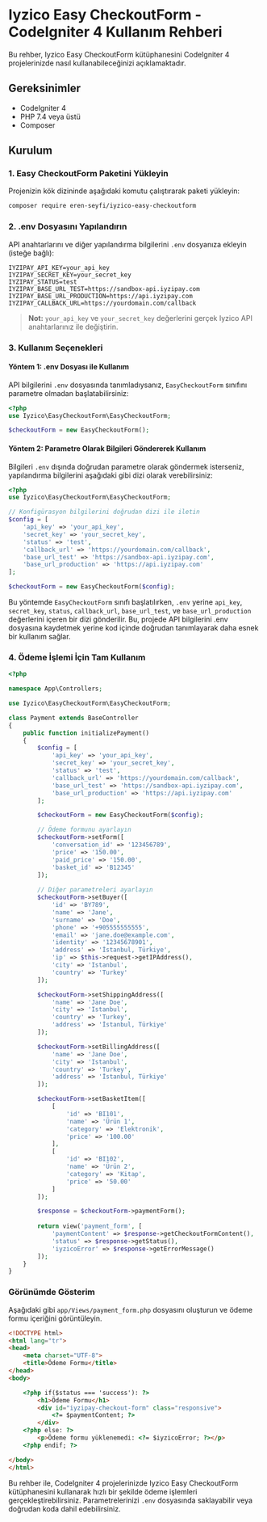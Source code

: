
# Iyzico Easy CheckoutForm - CodeIgniter 4 Kullanım Rehberi

Bu rehber, Iyzico Easy CheckoutForm kütüphanesini CodeIgniter 4 projelerinizde nasıl kullanabileceğinizi açıklamaktadır.

## Gereksinimler
- CodeIgniter 4
- PHP 7.4 veya üstü
- Composer

## Kurulum

### 1. Easy CheckoutForm Paketini Yükleyin
Projenizin kök dizininde aşağıdaki komutu çalıştırarak paketi yükleyin:
```bash
composer require eren-seyfi/iyzico-easy-checkoutform
```

### 2. .env Dosyasını Yapılandırın
API anahtarlarını ve diğer yapılandırma bilgilerini `.env` dosyanıza ekleyin (isteğe bağlı):
```plaintext
IYZIPAY_API_KEY=your_api_key
IYZIPAY_SECRET_KEY=your_secret_key
IYZIPAY_STATUS=test
IYZIPAY_BASE_URL_TEST=https://sandbox-api.iyzipay.com
IYZIPAY_BASE_URL_PRODUCTION=https://api.iyzipay.com
IYZIPAY_CALLBACK_URL=https://yourdomain.com/callback
```
> **Not:** `your_api_key` ve `your_secret_key` değerlerini gerçek Iyzico API anahtarlarınız ile değiştirin.

### 3. Kullanım Seçenekleri

#### Yöntem 1: .env Dosyası ile Kullanım
API bilgilerini `.env` dosyasında tanımladıysanız, `EasyCheckoutForm` sınıfını parametre olmadan başlatabilirsiniz:

```php
<?php
use Iyzico\EasyCheckoutForm\EasyCheckoutForm;

$checkoutForm = new EasyCheckoutForm();
```

#### Yöntem 2: Parametre Olarak Bilgileri Göndererek Kullanım
Bilgileri `.env` dışında doğrudan parametre olarak göndermek isterseniz, yapılandırma bilgilerini aşağıdaki gibi dizi olarak verebilirsiniz:

```php
<?php
use Iyzico\EasyCheckoutForm\EasyCheckoutForm;

// Konfigürasyon bilgilerini doğrudan dizi ile iletin
$config = [
    'api_key' => 'your_api_key',
    'secret_key' => 'your_secret_key',
    'status' => 'test',
    'callback_url' => 'https://yourdomain.com/callback',
    'base_url_test' => 'https://sandbox-api.iyzipay.com',
    'base_url_production' => 'https://api.iyzipay.com'
];

$checkoutForm = new EasyCheckoutForm($config);
```

Bu yöntemde `EasyCheckoutForm` sınıfı başlatılırken, `.env` yerine `api_key`, `secret_key`, `status`, `callback_url`, `base_url_test`, ve `base_url_production` değerlerini içeren bir dizi gönderilir. Bu, projede API bilgilerini .env dosyasına kaydetmek yerine kod içinde doğrudan tanımlayarak daha esnek bir kullanım sağlar.

### 4. Ödeme İşlemi İçin Tam Kullanım

```php
<?php

namespace App\Controllers;

use Iyzico\EasyCheckoutForm\EasyCheckoutForm;

class Payment extends BaseController
{
    public function initializePayment()
    {
        $config = [
            'api_key' => 'your_api_key',
            'secret_key' => 'your_secret_key',
            'status' => 'test',
            'callback_url' => 'https://yourdomain.com/callback',
            'base_url_test' => 'https://sandbox-api.iyzipay.com',
            'base_url_production' => 'https://api.iyzipay.com'
        ];

        $checkoutForm = new EasyCheckoutForm($config);

        // Ödeme formunu ayarlayın
        $checkoutForm->setForm([
            'conversation_id' => '123456789',
            'price' => '150.00',
            'paid_price' => '150.00',
            'basket_id' => 'B12345'
        ]);
        
        // Diğer parametreleri ayarlayın
        $checkoutForm->setBuyer([
            'id' => 'BY789',
            'name' => 'Jane',
            'surname' => 'Doe',
            'phone' => '+905555555555',
            'email' => 'jane.doe@example.com',
            'identity' => '12345678901',
            'address' => 'İstanbul, Türkiye',
            'ip' => $this->request->getIPAddress(),
            'city' => 'Istanbul',
            'country' => 'Turkey'
        ]);

        $checkoutForm->setShippingAddress([
            'name' => 'Jane Doe',
            'city' => 'Istanbul',
            'country' => 'Turkey',
            'address' => 'İstanbul, Türkiye'
        ]);

        $checkoutForm->setBillingAddress([
            'name' => 'Jane Doe',
            'city' => 'Istanbul',
            'country' => 'Turkey',
            'address' => 'İstanbul, Türkiye'
        ]);

        $checkoutForm->setBasketItem([
            [
                'id' => 'BI101',
                'name' => 'Ürün 1',
                'category' => 'Elektronik',
                'price' => '100.00'
            ],
            [
                'id' => 'BI102',
                'name' => 'Ürün 2',
                'category' => 'Kitap',
                'price' => '50.00'
            ]
        ]);

        $response = $checkoutForm->paymentForm();
        
        return view('payment_form', [
            'paymentContent' => $response->getCheckoutFormContent(),
            'status' => $response->getStatus(),
            'iyzicoError' => $response->getErrorMessage()
        ]);
    }
}
```

### Görünümde Gösterim
Aşağıdaki gibi `app/Views/payment_form.php` dosyasını oluşturun ve ödeme formu içeriğini görüntüleyin.

```html
<!DOCTYPE html>
<html lang="tr">
<head>
    <meta charset="UTF-8">
    <title>Ödeme Formu</title>
</head>
<body>

    <?php if($status === 'success'): ?>
        <h1>Ödeme Formu</h1>
        <div id="iyzipay-checkout-form" class="responsive">
            <?= $paymentContent; ?>
        </div>
    <?php else: ?>
        <p>Ödeme formu yüklenemedi: <?= $iyzicoError; ?></p>
    <?php endif; ?>

</body>
</html>
```

Bu rehber ile, CodeIgniter 4 projelerinizde Iyzico Easy CheckoutForm kütüphanesini kullanarak hızlı bir şekilde ödeme işlemleri gerçekleştirebilirsiniz. Parametrelerinizi `.env` dosyasında saklayabilir veya doğrudan koda dahil edebilirsiniz.
